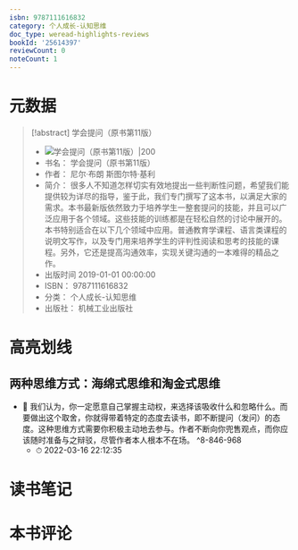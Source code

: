 ```yaml
---
isbn: 9787111616832
category: 个人成长-认知思维
doc_type: weread-highlights-reviews
bookId: '25614397'
reviewCount: 0
noteCount: 1
---
```

# 元数据
> [!abstract] 学会提问（原书第11版）
> - ![ 学会提问（原书第11版）|200](https://wfqqreader-1252317822.image.myqcloud.com/cover/397/25614397/t7_25614397.jpg)
> - 书名： 学会提问（原书第11版）
> - 作者： 尼尔·布朗 斯图尔特·基利
> - 简介： 很多人不知道怎样切实有效地提出一些判断性问题，希望我们能提供较为详尽的指导，鉴于此，我们专门撰写了这本书，以满足大家的需求。本书最新版依然致力于培养学生一整套提问的技能，并且可以广泛应用于各个领域。这些技能的训练都是在轻松自然的讨论中展开的。本书特别适合在以下几个领域中应用。普通教育学课程、语言类课程的说明文写作，以及专门用来培养学生的评判性阅读和思考的技能的课程。另外，它还是提高沟通效率，实现关键沟通的一本难得的精品之作。
> - 出版时间 2019-01-01 00:00:00
> - ISBN： 9787111616832
> - 分类： 个人成长-认知思维
> - 出版社： 机械工业出版社

# 高亮划线

## 两种思维方式：海绵式思维和淘金式思维


- 📌 我们认为，你一定愿意自己掌握主动权，来选择该吸收什么和忽略什么。而要做出这个取舍，你就得带着特定的态度去读书，即不断提问（发问）的态度。这种思维方式需要你积极主动地去参与。作者不断向你兜售观点，而你应该随时准备与之辩驳，尽管作者本人根本不在场。 ^8-846-968
    - ⏱ 2022-03-16 22:12:35 
# 读书笔记

# 本书评论

